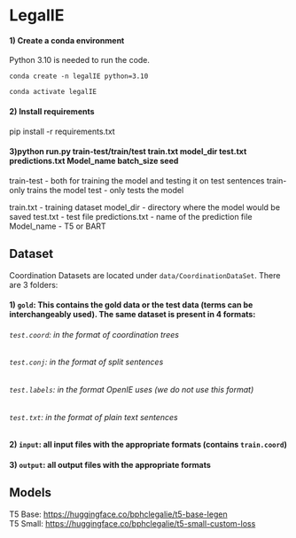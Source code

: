 # LegalIE

#### 1) Create a conda environment
Python 3.10 is needed to run the code.

`conda create -n legalIE python=3.10`

`conda activate legalIE`
#### 2) Install requirements 
 pip install -r requirements.txt

#### 3)python run.py train-test/train/test train.txt model_dir test.txt predictions.txt Model_name batch_size seed

 train-test - both for training the model and testing it on test sentences
 train- only trains the model
 test - only tests the model

 train.txt - training dataset
 model_dir - directory where the model would be saved
 test.txt - test file
 predictions.txt - name of the prediction file
 Model_name - T5 or BART

       


## Dataset

Coordination Datasets are located under `data/CoordinationDataSet`. There are 3 folders:

#### 1) `gold`: This contains the gold data or the test data (terms can be interchangeably used). The same dataset is present in 4 formats:
###### `test.coord`: in the format of coordination trees
###### `test.conj`: in the format of split sentences
###### `test.labels`: in the format OpenIE uses (we do not use this format)
###### `test.txt`: in the format of plain text sentences

#### 2) `input`: all input files with the appropriate formats (contains `train.coord`)
#### 3) `output`: all output files with the appropriate formats

## Models

T5 Base: https://huggingface.co/bphclegalie/t5-base-legen <br>
T5 Small: https://huggingface.co/bphclegalie/t5-small-custom-loss


<!---
## Steps



**Dataset1** To obtain linearized output from Graphene's tree hierarchical sentence structure, run ProcessingDisSimTree.py.
Input: treeStructure.txt output:LinearizedTree.txt

**cmd:** python ProcessingDisSimTree.py output.txt

output: <br>
#Bell , based in Los Angeles , makes and distributes electronic , computer and building products . <br>
SUB/UNKNOWN_SUBORDINATION('Bell makes and distributes electronic , computer and building products .','Bell is based in Los Angeles .')

**Dataset2** To obtain coordiantion from OpenIE6, use preprocess.py file . It takes ptb_train_split_labels file as input and generates coordination tree file as output

Input file content : <br>

Seven Big Board stocks -- UAL , AMR , BankAmerica , Walt Disney , Capital Cities\/ABC , Philip Morris and Pacific Telesis Group -- stopped trading and never resumed . <br>
NONE NONE NONE NONE NONE CP_START SEP CP SEP CP SEP CP CP SEP CP CP SEP CP CP CC CP CP CP NONE CP_START CP CC CP CP NONE <br>
NONE NONE NONE NONE NONE NONE NONE NONE NONE NONE NONE NONE NONE NONE NONE NONE NONE NONE NONE NONE NONE NONE NONE NONE NONE NONE NONE NONE NONE NONE <br>
NONE NONE NONE NONE NONE NONE NONE NONE NONE NONE NONE NONE NONE NONE NONE NONE NONE NONE NONE NONE NONE NONE NONE NONE NONE NONE NONE NONE NONE NONE <br>

Output: <br>

#Seven Big Board stocks -- UAL , AMR , BankAmerica , Walt Disney , Capital Cities\/ABC , Philip Morris and Pacific Telesis Group -- stopped trading and never resumed . <br>
COORDINATION(" Seven Big Board stocks -- UAL -- stopped trading ." , " Seven Big Board stocks -- UAL -- never resumed ." , " Seven Big Board stocks -- AMR -- stopped trading ." , " Seven Big Board stocks -- AMR -- never resumed ." , " Seven Big Board stocks -- BankAmerica -- stopped trading ." , " Seven Big Board stocks -- BankAmerica -- never resumed ." , " Seven Big Board stocks -- Walt Disney -- stopped trading ." , " Seven Big Board stocks -- Walt Disney -- never resumed ." , " Seven Big Board stocks -- Capital Cities\/ABC -- stopped trading ." , " Seven Big Board stocks -- Capital Cities\/ABC -- never resumed ." , " Seven Big Board stocks -- Philip Morris -- stopped trading ." , " Seven Big Board stocks -- Philip Morris -- never resumed ." , " Seven Big Board stocks -- Pacific Telesis Group -- stopped trading ." , " Seven Big Board stocks -- Pacific Telesis Group -- never resumed ." ) <br>


